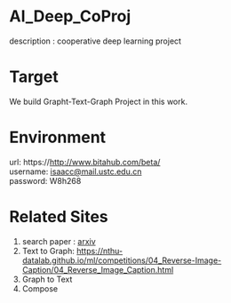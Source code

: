 # AI_Deep_CoProj
description : cooperative deep learning project

# Target

We build Grapht-Text-Graph Project in this work.

# Environment
url: https://http://www.bitahub.com/beta/  
username: isaacc@mail.ustc.edu.cn  
password: W8h268


# Related Sites

1. search paper : [arxiv](https://arxiv.org/list/cs/recent)
2. Text to Graph:
  https://nthu-datalab.github.io/ml/competitions/04_Reverse-Image-Caption/04_Reverse_Image_Caption.html
3. Graph to Text
4. Compose
